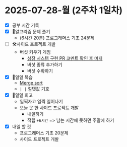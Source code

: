 # 2025-07-28-월 (2주차 1일차)

- [x] 공부 시간 기록
- [x] 🧠알고리즘 문제 풀기
  - (6시간 20분) 프로그래머스 기초 24문제
- [ ] 🛠️사이드 프로젝트 개발
  - 버섯 키우기 게임
    - [성장 시스템 구현 PR 코멘트 확인 후 머지](https://github.com/macaronpark/mushroom-in-my-yard/pull/3)
    - 버섯 종류 추가하기
    - 버섯 수확하기
- [x] 🔄일일 복습
  - [Merge sort](/algorithm/sort.md)
  - `| |` 절댓값 기호
- [x] 🔄일일 회고
  - 일찍자고 일찍 일어나기
  - 오늘 못 한 사이드 프로젝트 개발
    - 내일하기
    - 적립 `+6시간` => 남는 시간에 못하면 주말에 하기
- [x] 내일 할 것
  - 프로그래머스 기초 20문제
  - 사이드 프로젝트 개발
